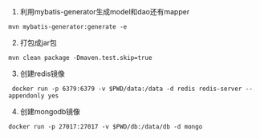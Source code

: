 1. 利用mybatis-generator生成model和dao还有mapper
```
mvn mybatis-generator:generate -e
```
2. 打包成jar包
```
mvn clean package -Dmaven.test.skip=true
```
3. 创建redis镜像
```
 docker run -p 6379:6379 -v $PWD/data:/data -d redis redis-server --appendonly yes
```
4. 创建mongodb镜像
```
docker run -p 27017:27017 -v $PWD/db:/data/db -d mongo
```